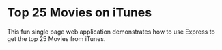 # Top 25 Movies on iTunes

This fun single page web application demonstrates how to use Express to get the top 25 Movies from iTunes.